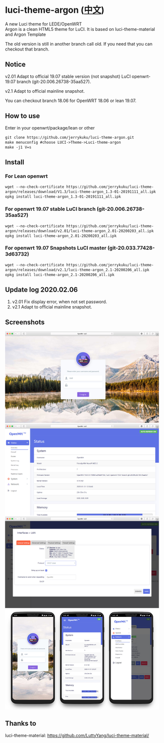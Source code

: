 # luci-theme-argon ([中文](/README_ZH.md))
A new Luci theme for LEDE/OpenWRT  
Argon is a clean HTML5 theme for LuCI. It is based on luci-theme-material and Argon Template  


The old version is still in another branch call old. If you need that you can checkout that branch.

## Notice
v2.01 Adapt to official 19.07 stable version (not snapshot) LuCI openwrt-19.07 branch (git-20.006.26738-35aa527). 

v2.1 Adapt to official mainline snapshot. 

You can checkout branch 18.06 for  OpenWRT 18.06 or lean 19.07.

## How to use

Enter in your openwrt/package/lean  or  other

```
git clone https://github.com/jerrykuku/luci-theme-argon.git
make menuconfig #choose LUCI->Theme->Luci-theme-argon
make -j1 V=s
```
## Install 
### For Lean openwrt
```
wget --no-check-certificate https://github.com/jerrykuku/luci-theme-argon/releases/download/V1.3/luci-theme-argon_1.3-01-20191111_all.ipk
opkg install luci-theme-argon_1.3-01-20191111_all.ipk
```

### For openwrt 19.07 stable LuCI branch (git-20.006.26738-35aa527)
```
wget --no-check-certificate https://github.com/jerrykuku/luci-theme-argon/releases/download/v2.01/luci-theme-argon_2.01-20200203_all.ipk
opkg install luci-theme-argon_2.01-20200203_all.ipk
```

### For openwrt 19.07 Snapshots LuCI master (git-20.033.77428-3d63732)
```
wget --no-check-certificate https://github.com/jerrykuku/luci-theme-argon/releases/download/v2.1/luci-theme-argon_2.1-20200206_all.ipk
opkg install luci-theme-argon_2.1-20200206_all.ipk
```

## Update log 2020.02.06
1. v2.01  Fix display error, when not set password.
2. v2.1 Adapt to official mainline snapshot.

## Screenshots
![](/Screenshots/pc1.jpg)
![](/Screenshots/pc2.jpg)
![](/Screenshots/pc3.jpg)
![](/Screenshots/phone.jpg)

## Thanks to 
luci-theme-material: https://github.com/LuttyYang/luci-theme-material/
